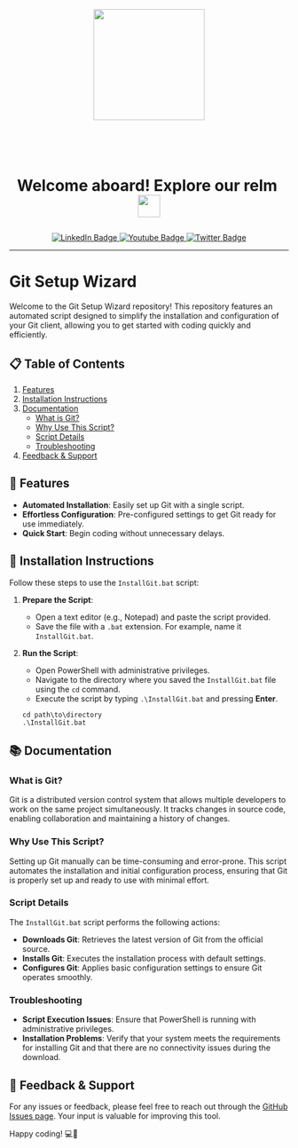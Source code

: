 
<div id="header" align="center">
  <img src="https://i.giphy.com/media/v1.Y2lkPTc5MGI3NjExYm5vaHRnaGpjbXl0M2V2ZGo4Y3E3ZDlua2tmaDZidHVyNTdyazY0NiZlcD12MV9pbnRlcm5hbF9naWZfYnlfaWQmY3Q9cw/KzJkzjggfGN5Py6nkT/giphy.gif" width="200"/>
</div>
<h1 id="header" align="center">
   &nbsp;&nbsp;<i></i><p><span class="bold">Welcome aboard! Explore our relm&nbsp; </i>
  <img src="https://media.giphy.com/media/WUlplcMpOCEmTGBtBW/giphy.gif" width="40px"/>
  </span</p>
</h1>
<div id="badges" align="center">
  <a href="https://www.linkedin.com/in/tekade-sukant-3343bb252">
    <img src="https://img.shields.io/badge/LinkedIn-blue?style=for-the-badge&logo=linkedin&logoColor=white" alt="LinkedIn Badge"/>
  </a>
  <a href="https://www.instagram.com/muschifresser/">
    <img src="https://img.shields.io/badge/Instagram-orange?style=for-the-badge&logo=Instagram&logoColor=white" alt="Youtube Badge"/>
  </a>
  <a href="https://github.com/tekadesukant">
    <img src="https://img.shields.io/badge/Portfolio-purple?style=for-the-badge&logo=Github&logoColor=white" alt="Twitter Badge"/>
  </a>
</div>

---


# **Git Setup Wizard**

Welcome to the Git Setup Wizard repository! This repository features an automated script designed to simplify the installation and configuration of your Git client, allowing you to get started with coding quickly and efficiently.

## 📋 **Table of Contents**

1. [Features](#features)
2. [Installation Instructions](#installation-instructions)
3. [Documentation](#documentation)
   - [What is Git?](#what-is-git)
   - [Why Use This Script?](#why-use-this-script)
   - [Script Details](#script-details)
   - [Troubleshooting](#troubleshooting)
4. [Feedback & Support](#feedback--support)

## 🌟 **Features**

- **Automated Installation**: Easily set up Git with a single script.
- **Effortless Configuration**: Pre-configured settings to get Git ready for use immediately.
- **Quick Start**: Begin coding without unnecessary delays.

## 🔧 **Installation Instructions**

Follow these steps to use the `InstallGit.bat` script:

1. **Prepare the Script**:
   - Open a text editor (e.g., Notepad) and paste the script provided.
   - Save the file with a `.bat` extension. For example, name it `InstallGit.bat`.

2. **Run the Script**:
   - Open PowerShell with administrative privileges.
   - Navigate to the directory where you saved the `InstallGit.bat` file using the `cd` command.
   - Execute the script by typing `.\InstallGit.bat` and pressing **Enter**.

   ```shell
   cd path\to\directory
   .\InstallGit.bat
   ```

## 📚 **Documentation**

### **What is Git?**

Git is a distributed version control system that allows multiple developers to work on the same project simultaneously. It tracks changes in source code, enabling collaboration and maintaining a history of changes.

### **Why Use This Script?**

Setting up Git manually can be time-consuming and error-prone. This script automates the installation and initial configuration process, ensuring that Git is properly set up and ready to use with minimal effort.

### **Script Details**

The `InstallGit.bat` script performs the following actions:

- **Downloads Git**: Retrieves the latest version of Git from the official source.
- **Installs Git**: Executes the installation process with default settings.
- **Configures Git**: Applies basic configuration settings to ensure Git operates smoothly.

### **Troubleshooting**

- **Script Execution Issues**: Ensure that PowerShell is running with administrative privileges.
- **Installation Problems**: Verify that your system meets the requirements for installing Git and that there are no connectivity issues during the download.

## 📣 **Feedback & Support**

For any issues or feedback, please feel free to reach out through the [GitHub Issues page](https://github.com/tekadesukant/Git-Client-iNiT/issues). Your input is valuable for improving this tool.

Happy coding! 💻🚀
